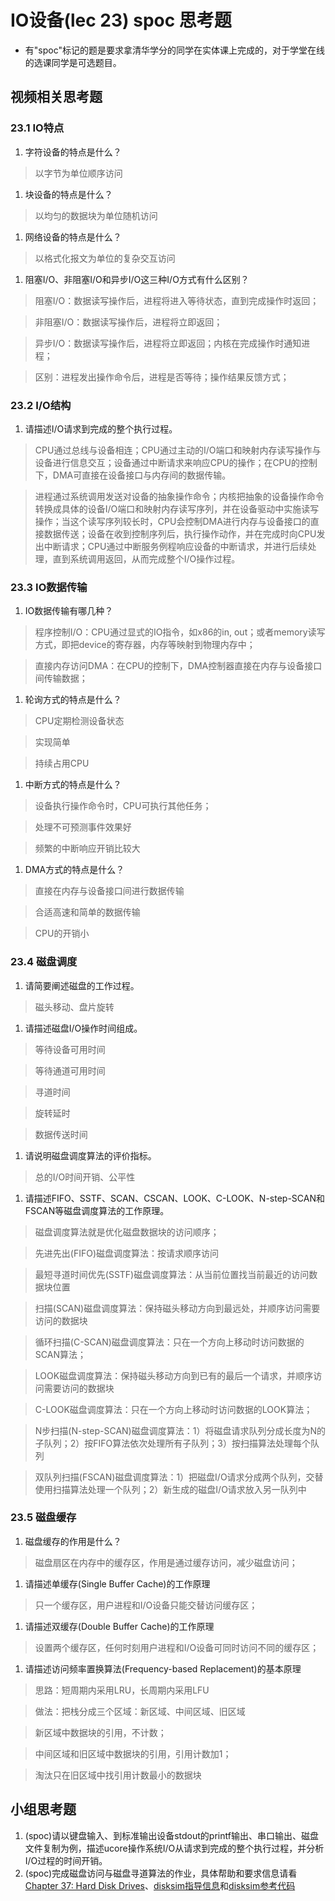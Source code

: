 # IO设备(lec 23) spoc 思考题

- 有"spoc"标记的题是要求拿清华学分的同学在实体课上完成的，对于学堂在线的选课同学是可选题目。
## 视频相关思考题

### 23.1 IO特点

 1. 字符设备的特点是什么？

 > 以字节为单位顺序访问

 1. 块设备的特点是什么？

 > 以均匀的数据块为单位随机访问

 1. 网络设备的特点是什么？

 > 以格式化报文为单位的复杂交互访问

 1. 阻塞I/O、非阻塞I/O和异步I/O这三种I/O方式有什么区别？

 > 阻塞I/O：数据读写操作后，进程将进入等待状态，直到完成操作时返回；

 > 非阻塞I/O：数据读写操作后，进程将立即返回；

 > 异步I/O：数据读写操作后，进程将立即返回；内核在完成操作时通知进程；

 > 区别：进程发出操作命令后，进程是否等待；操作结果反馈方式；

### 23.2 I/O结构

 1. 请描述I/O请求到完成的整个执行过程。

 > CPU通过总线与设备相连；CPU通过主动的I/O端口和映射内存读写操作与设备进行信息交互；设备通过中断请求来响应CPU的操作；在CPU的控制下，DMA可直接在设备接口与内存间的数据传输。

 > 进程通过系统调用发送对设备的抽象操作命令；内核把抽象的设备操作命令转换成具体的设备I/O端口和映射内存读写序列，并在设备驱动中实施读写操作；当这个读写序列较长时，CPU会控制DMA进行内存与设备接口的直接数据传送；设备在收到控制序列后，执行操作动作，并在完成时向CPU发出中断请求；CPU通过中断服务例程响应设备的中断请求，并进行后续处理，直到系统调用返回，从而完成整个I/O操作过程。

### 23.3 IO数据传输

 1. IO数据传输有哪几种？

 > 程序控制I/O：CPU通过显式的IO指令，如x86的in, out；或者memory读写方式，即把device的寄存器，内存等映射到物理内存中；

 > 直接内存访问DMA：在CPU的控制下，DMA控制器直接在内存与设备接口间传输数据；

 1. 轮询方式的特点是什么？

 > CPU定期检测设备状态

 > 实现简单

 > 持续占用CPU

 1. 中断方式的特点是什么？

 > 设备执行操作命令时，CPU可执行其他任务；

 > 处理不可预测事件效果好

 > 频繁的中断响应开销比较大

 1. DMA方式的特点是什么？

 > 直接在内存与设备接口间进行数据传输

 > 合适高速和简单的数据传输

 > CPU的开销小

### 23.4 磁盘调度
 1. 请简要阐述磁盘的工作过程。

 > 磁头移动、盘片旋转

 1. 请描述磁盘I/O操作时间组成。

 > 等待设备可用时间

 > 等待通道可用时间

 > 寻道时间

 > 旋转延时

 > 数据传送时间

 1. 请说明磁盘调度算法的评价指标。

 > 总的I/O时间开销、公平性

 1. 请描述FIFO、SSTF、SCAN、CSCAN、LOOK、C-LOOK、N-step-SCAN和FSCAN等磁盘调度算法的工作原理。

 > 磁盘调度算法就是优化磁盘数据块的访问顺序；

 > 先进先出(FIFO)磁盘调度算法：按请求顺序访问

 > 最短寻道时间优先(SSTF)磁盘调度算法：从当前位置找当前最近的访问数据块位置

 > 扫描(SCAN)磁盘调度算法：保持磁头移动方向到最远处，并顺序访问需要访问的数据块

 > 循环扫描(C-SCAN)磁盘调度算法：只在一个方向上移动时访问数据的SCAN算法；

 > LOOK磁盘调度算法：保持磁头移动方向到已有的最后一个请求，并顺序访问需要访问的数据块

 > C-LOOK磁盘调度算法：只在一个方向上移动时访问数据的LOOK算法；

 > N步扫描(N-step-SCAN)磁盘调度算法：1）将磁盘请求队列分成长度为N的子队列；2）按FIFO算法依次处理所有子队列；3）按扫描算法处理每个队列

 > 双队列扫描(FSCAN)磁盘调度算法：1）把磁盘I/O请求分成两个队列，交替使用扫描算法处理一个队列；2）新生成的磁盘I/O请求放入另一队列中

### 23.5 磁盘缓存

 1. 磁盘缓存的作用是什么？

 > 磁盘扇区在内存中的缓存区，作用是通过缓存访问，减少磁盘访问；

 1. 请描述单缓存(Single Buffer Cache)的工作原理

 > 只一个缓存区，用户进程和I/O设备只能交替访问缓存区；

 1. 请描述双缓存(Double Buffer Cache)的工作原理

 > 设置两个缓存区，任何时刻用户进程和I/O设备可同时访问不同的缓存区；

 1. 请描述访问频率置换算法(Frequency-based Replacement)的基本原理

 > 思路：短周期内采用LRU，长周期内采用LFU

 > 做法：把栈分成三个区域：新区域、中间区域、旧区域

 > 新区域中数据块的引用，不计数；

 > 中间区域和旧区域中数据块的引用，引用计数加1；

 > 淘汰只在旧区域中找引用计数最小的数据块

## 小组思考题
 1. (spoc)请以键盘输入、到标准输出设备stdout的printf输出、串口输出、磁盘文件复制为例，描述ucore操作系统I/O从请求到完成的整个执行过程，并分析I/O过程的时间开销。
 2. (spoc)完成磁盘访问与磁盘寻道算法的作业，具体帮助和要求信息请看[Chapter 37: Hard Disk Drives](http://pages.cs.wisc.edu/~remzi/OSTEP/file-disks.pdf)、[disksim指导信息](https://github.com/chyyuu/ucore_lab/blob/master/related_info/lab8/disksim-homework.md)和[disksim参考代码](https://github.com/chyyuu/ucore_lab/blob/master/related_info/lab8/disksim-homework.py)


